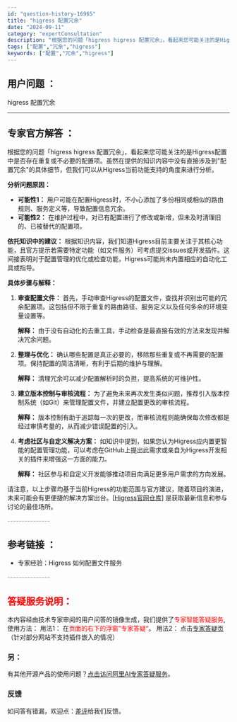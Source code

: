 ```yaml
---
id: "question-history-16965"
title: "higress 配置冗余"
date: "2024-09-11"
category: "expertConsultation"
description: "根据您的问题「higress higress 配置冗余」，看起来您可能关注的是Higress配置中是否存在重复或不必要的配置项。虽然在提供的知识内容中没有直接涉及到配置冗余的具体细节，但我们可以从Higress当前功能支持的角度来进行分析。**分析问题原因：**- **可能性1：** 用户可能在配置"
tags: ["配置","冗余","higress"]
keywords: ["配置","冗余","higress"]
---
```


## 用户问题 ： 
 higress 配置冗余  

---------------
## 专家官方解答 ：

根据您的问题「higress higress 配置冗余」，看起来您可能关注的是Higress配置中是否存在重复或不必要的配置项。虽然在提供的知识内容中没有直接涉及到"配置冗余"的具体细节，但我们可以从Higress当前功能支持的角度来进行分析。

**分析问题原因：**
- **可能性1：** 用户可能在配置Higress时，不小心添加了多份相同或相似的路由规则、服务定义等，导致配置信息冗余。
- **可能性2：** 在维护过程中，对已有配置进行了修改或新增，但未及时清理旧的、已被替代的配置项。

**依托知识中的建议：**
根据知识内容，我们知道Higress目前主要关注于其核心功能，且官方提示若需要特定功能（如文件服务）可考虑提交issues或开发插件。这间接表明对于配置管理的优化或检查功能，Higress可能尚未内置相应的自动化工具或指导。

**具体步骤与解释：**
1. **审查配置文件：** 首先，手动审查Higress的配置文件，查找并识别出可能的冗余配置项。这包括但不限于重复的路由路径、服务定义以及任何多余的环境变量设置等。
   
   **解释：** 由于没有自动化的去重工具，手动检查是最直接有效的方法来发现并解决冗余问题。

2. **整理与优化：** 确认哪些配置是真正必要的，移除那些重复或不再需要的配置项。保持配置的简洁清晰，有利于后期的维护与理解。
   
   **解释：** 清理冗余可以减少配置解析时的负担，提高系统的可维护性。

3. **建立版本控制与审核流程：** 为了避免未来再次发生类似问题，推荐引入版本控制系统（如Git）来管理配置文件，并建立配置更改的审核流程。
   
   **解释：** 版本控制有助于追踪每一次的更改，而审核流程则能确保每次修改都是经过审慎考量的，从而减少错误配置的引入。

4. **考虑社区与自定义解决方案：** 如知识中提到，如果您认为Higress应内置更智能的配置管理功能，可以考虑在GitHub上提出此需求或亲自为Higress开发相关的插件来增强这一方面的能力。
   
   **解释：** 社区参与和自定义开发能够推动项目向满足更多用户需求的方向发展。

请注意，以上步骤均基于当前Higress的功能范围与官方建议，随着项目的演进，未来可能会有更便捷的解决方案出台。[[Higress官网仓库](https://github.com/higress-group/higress-group.github.io)] 是获取最新信息和参与讨论的最佳场所。


<font color="#949494">---------------</font> 


## 参考链接 ：

* 专家经验：Higress 如何配置文件服务 


 <font color="#949494">---------------</font> 
 


## <font color="#FF0000">答疑服务说明：</font> 

本内容经由技术专家审阅的用户问答的镜像生成，我们提供了<font color="#FF0000">专家智能答疑服务</font>,使用方法：
用法1： 在<font color="#FF0000">页面的右下的浮窗”专家答疑“</font>。
用法2： 点击[专家答疑页](https://answer.opensource.alibaba.com/docs/intro)（针对部分网站不支持插件嵌入的情况）
### 另：


有其他开源产品的使用问题？[点击访问阿里AI专家答疑服务](https://answer.opensource.alibaba.com/docs/intro)。
### 反馈
如问答有错漏，欢迎点：[差评](https://ai.nacos.io/user/feedbackByEnhancerGradePOJOID?enhancerGradePOJOId=16971)给我们反馈。
